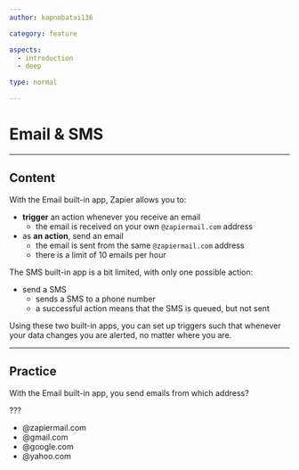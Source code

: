 ```yaml
---
author: kapnobatai136

category: feature

aspects:
  - introduction
  - deep

type: normal

---
```


# Email & SMS

---
## Content

With the Email built-in app, Zapier allows you to:
- **trigger** an action whenever you receive an email
    - the email is received on your own `@zapiermail.com` address
- as **an action**, send an email
    - the email is sent from the same `@zapiermail.com` address
    - there is a limit of 10 emails per hour

The SMS built-in app is a bit limited, with only one possible action:
- send a SMS
    - sends a SMS to a phone number
    - a successful action means that the SMS is queued, but not sent

Using these two built-in apps, you can set up triggers such that whenever your data changes you are alerted, no matter where you are.

---
## Practice

With the Email built-in app, you send emails from which address?

???

* @zapiermail.com
* @gmail.com
* @google.com
* @yahoo.com